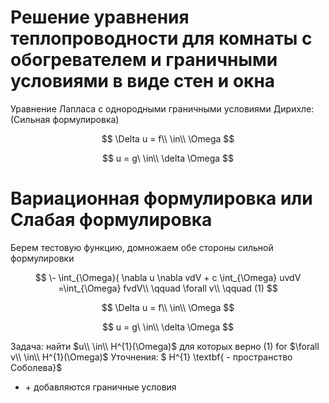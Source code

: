 # Решение уравнения теплопроводности для комнаты с обогревателем и граничными условиями в виде стен и окна

Уравнение Лапласа с однородными граничными условиями Дирихле:
(Сильная формулировка)

$$
\Delta u = f\\ \in\\ \Omega
$$

$$
u = g\ \in\\ \delta \Omega
$$

# Вариационная формулировка или Слабая формулировка
Берем тестовую функцию, домножаем обе стороны сильной формулировки

$$
\- \int_{\Omega}( \nabla u \nabla vdV + c \int_{\Omega} uvdV =\int_{\Omega} fvdV\\ \qquad \forall v\\    \qquad      (1)
$$

$$
\Delta u = f\\ \in\\ \Omega
$$

$$
u = g\ \in\\ \delta \Omega
$$

Задача: найти $u\\ \in\\ H^{1}(\Omega)$ для которых верно (1) for $\forall v\\ \in\\ H^{1}(\Omega)$
Уточнения:
$ H^{1} \textbf{ - пространство Соболева}$
+ \+ добавляются граничные условия
